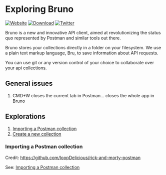 # Exploring Bruno

[![Website](https://img.shields.io/badge/Website-Visit-blue)](https://www.usebruno.com)
[![Download](https://img.shields.io/badge/Download-Latest-brightgreen)](https://www.usebruno.com/downloads)
[![Twitter](https://img.shields.io/twitter/follow/use_bruno?style=social&logo=twitter)](https://twitter.com/use_bruno)

Bruno is a new and innovative API client, aimed at revolutionizing the status quo represented by Postman and similar tools out there.

Bruno stores your collections directly in a folder on your filesystem. We use a plain text markup language, Bru, to save information about API requests.

You can use git or any version control of your choice to collaborate over your api collections.

## General issues

1. CMD+W closes the current tab in Postman... closes the whole app in Bruno

## Explorations

1. [Importing a Postman collection](./exploration/01-import/01-import.md)
1. [Create a new collection](./exploration/02-create/02-create.md)

### Importing a Postman collection

Credit:  https://github.com/loopDelicious/rick-and-morty-postman

See: [Importing a Postman collection](./exploration/01-import/01-import.md)
